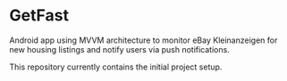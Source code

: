 # GetFast

Android app using MVVM architecture to monitor eBay Kleinanzeigen for new housing listings and notify users via push notifications.

This repository currently contains the initial project setup.

